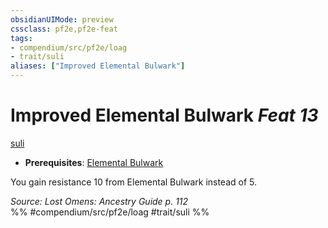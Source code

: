 ```yaml
---
obsidianUIMode: preview
cssclass: pf2e,pf2e-feat
tags:
- compendium/src/pf2e/loag
- trait/suli
aliases: ["Improved Elemental Bulwark"]
---
```

# Improved Elemental Bulwark  *Feat 13*  
[suli](/rules/traits/suli-b2.md)  

- **Prerequisites**: [Elemental Bulwark](/compendium/feats/elemental-bulwark-loag.md)

You gain resistance 10 from Elemental Bulwark instead of 5.

*Source: Lost Omens: Ancestry Guide p. 112*  
%% #compendium/src/pf2e/loag #trait/suli %%